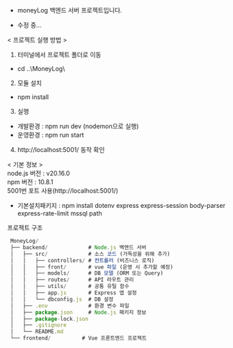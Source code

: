 * moneyLog 백엔드 서버 프로젝트입니다.
<!-- * 운영 시 Vue를 정적 파일로 서빙해 통합 운영할 예정입니다.-->

* 수정 중...

< 프로젝트 실행 방법 ><br>
1. 터미널에서 프로젝트 폴더로 이동 
- cd ..\MoneyLog\
2. 모듈 설치 
- npm install
3. 실행 
  * 개발환경 : npm run dev (nodemon으로 실행)
  * 운영환경 : npm run start 
4. http://localhost:5001/ 동작 확인 

< 기본 정보 ><br>
node.js 버전 : v20.16.0<br>
npm 버전 : 10.8.1<br>
5001번 포트 사용(http://localhost:5001/)<br>

* 기본설치패키지 : npm install dotenv express express-session body-parser express-rate-limit mssql path

프로젝트 구조<br>
```js
 MoneyLog/
 ├── backend/             # Node.js 백엔드 서버
 │   ├── src/             # 소스 코드 (가독성을 위해 추가)
 │   │   ├── controllers/ # 컨트롤러 (비즈니스 로직)
 │   │   ├── front/       # vue 파일 (운영 시 추가할 예정)
 │   │   ├── models/      # DB 모델 (ORM 또는 Query)
 │   │   ├── routes/      # API 라우트 관리
 │   │   ├── utils/       # 공통 유틸 함수
 │   │   ├── app.js       # Express 앱 설정
 │   │   └── dbconfig.js  # DB 설정
 │   ├── .env             # 환경 변수 파일
 │   ├── package.json     # Node.js 패키지 정보
 │   ├── package-lock.json
 │   ├── .gitignore
 │   └── README.md
 └── frontend/          # Vue 프론트엔드 프로젝트
```